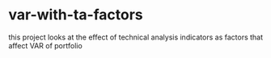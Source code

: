 # var-with-ta-factors
this project looks at the effect of technical analysis indicators as factors that affect VAR of portfolio
